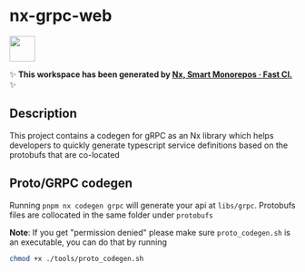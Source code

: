 # nx-grpc-web

<a alt="Nx logo" href="https://nx.dev" target="_blank" rel="noreferrer"><img src="https://raw.githubusercontent.com/nrwl/nx/master/images/nx-logo.png" width="45"></a>

✨ **This workspace has been generated by [Nx, Smart Monorepos · Fast CI.](https://nx.dev)** ✨

## Description

This project contains a codegen for gRPC as an Nx library which helps developers to quickly generate typescript service definitions based on the protobufs that are co-located

## Proto/GRPC codegen

Running `pnpm nx codegen grpc` will generate your api at `libs/grpc`. Protobufs files are collocated in the same folder under `protobufs`

**Note**: If you get "permission denied" please make sure `proto_codegen.sh` is an executable, you can do that by running

```sh
chmod +x ./tools/proto_codegen.sh
```
